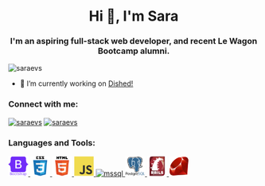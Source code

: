 <!--- ### Hi there 👋 --- >

<!--
**saraevs/saraevs** is a ✨ _special_ ✨ repository because its `README.md` (this file) appears on your GitHub profile.

Here are some ideas to get you started:

- 🔭 I’m currently working on ...
- 🌱 I’m currently learning ...
- 👯 I’m looking to collaborate on ...
- 🤔 I’m looking for help with ...
- 💬 Ask me about ...
- 📫 How to reach me: ...
- 😄 Pronouns: ...
- ⚡ Fun fact: ...
--->

<h1 align="center">Hi 👋, I'm Sara</h1>
<h3 align="center">I'm an aspiring full-stack web developer, and recent Le Wagon Bootcamp alumni.</h3>

<p align="left"> <img src="https://komarev.com/ghpvc/?username=saraevs&label=Profile%20views&color=0e75b6&style=flat" alt="saraevs" /> </p>

- 🔭 I’m currently working on [Dished!](www.Dished.site)

<h3 align="left">Connect with me:</h3>
<p align="left">
<a href="https://linkedin.com/in/saraevs" target="blank"><img align="center" src="https://cdn.jsdelivr.net/npm/simple-icons@3.0.1/icons/linkedin.svg" alt="saraevs" height="30" width="40" /></a>
<a href="https://instagram.com/saraevs" target="blank"><img align="center" src="https://cdn.jsdelivr.net/npm/simple-icons@3.0.1/icons/instagram.svg" alt="saraevs" height="30" width="40" /></a>
</p>

<h3 align="left">Languages and Tools:</h3>
<p align="left"> <a href="https://getbootstrap.com" target="_blank"> <img src="https://raw.githubusercontent.com/devicons/devicon/master/icons/bootstrap/bootstrap-plain-wordmark.svg" alt="bootstrap" width="40" height="40"/> </a> <a href="https://www.w3schools.com/css/" target="_blank"> <img src="https://raw.githubusercontent.com/devicons/devicon/master/icons/css3/css3-original-wordmark.svg" alt="css3" width="40" height="40"/> </a> <a href="https://www.w3.org/html/" target="_blank"> <img src="https://raw.githubusercontent.com/devicons/devicon/master/icons/html5/html5-original-wordmark.svg" alt="html5" width="40" height="40"/> </a> <a href="https://developer.mozilla.org/en-US/docs/Web/JavaScript" target="_blank"> <img src="https://raw.githubusercontent.com/devicons/devicon/master/icons/javascript/javascript-original.svg" alt="javascript" width="40" height="40"/> </a> <a href="https://www.microsoft.com/en-us/sql-server" target="_blank"> <img src="https://cdn.worldvectorlogo.com/logos/microsoft-sql-server.svg" alt="mssql" width="40" height="40"/> </a> <a href="https://www.postgresql.org" target="_blank"> <img src="https://raw.githubusercontent.com/devicons/devicon/master/icons/postgresql/postgresql-original-wordmark.svg" alt="postgresql" width="40" height="40"/> </a> <a href="https://rubyonrails.org" target="_blank"> <img src="https://raw.githubusercontent.com/devicons/devicon/master/icons/rails/rails-original-wordmark.svg" alt="rails" width="40" height="40"/> </a> <a href="https://www.ruby-lang.org/en/" target="_blank"> <img src="https://raw.githubusercontent.com/devicons/devicon/master/icons/ruby/ruby-original.svg" alt="ruby" width="40" height="40"/> </a> </p>
